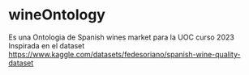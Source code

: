 # wineOntology
Es una Ontologia de Spanish wines market para la UOC curso 2023
Inspirada en el dataset https://www.kaggle.com/datasets/fedesoriano/spanish-wine-quality-dataset
